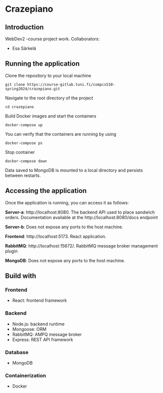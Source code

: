 # Crazepiano

## Introduction

WebDev2 -course project work. Collaborators:
- Esa Särkelä

## Running the application
Clone the repository to your local machine
```
git clone https://course-gitlab.tuni.fi/compcs510-spring2024/crazepiano.git
```
Navigate to the root directory of the project
```
cd crazepiano
```
Build Docker images and start the containers
```
docker-compose up  
```
You can verify that the containers are running by using
```
docker-compose ps
```
Stop container
```
docker-compose down
```
Data saved to MongoDB is mounted to a local directory and persists between restarts.
## Accessing the application
Once the application is running, you can access it as follows:

**Server-a**: http://localhost:8080. The backend API used to place sandwich orders. Documentation available at the http://localhost:8080/docs endpoint

**Server-b**: Does not expose any ports to the host machine.

**Frontend**: http://localhost:5173. React application.

**RabbitMQ**: http://localhost:15672/. RabbitMQ message broker management plugin

**MongoDB**: Does not expose any ports to the host machine.

## Build with
### Frontend
- React: frontend framework
### Backend
- Node.js: backend runtime
- Mongoose: ORM
- RabbitMQ: AMPQ message broker
- Express: REST API framework
### Database
- MongoDB
### Containerization
- Docker
